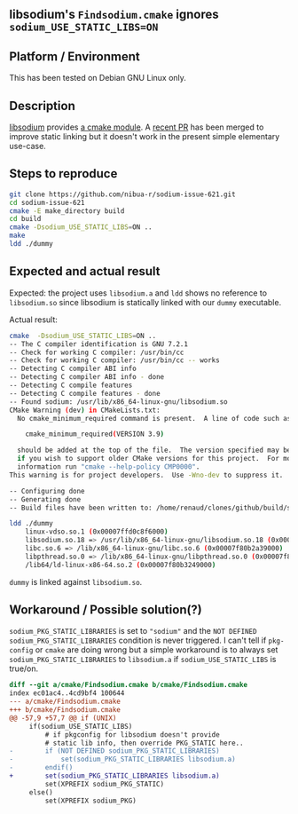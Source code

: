 ## libsodium's `Findsodium.cmake` ignores `sodium_USE_STATIC_LIBS=ON`

## Platform / Environment
This has been tested on Debian GNU Linux only.

## Description
[libsodium](https://github.com/jedisct1/libsodium) provides
[a cmake module](https://github.com/jedisct1/libsodium/blob/master/contrib/Findsodium.cmake).
A [recent PR](https://github.com/jedisct1/libsodium/pull/621) has been merged to improve static
linking but it doesn't work in the present simple elementary use-case.

## Steps to reproduce

```sh
git clone https://github.com/nibua-r/sodium-issue-621.git
cd sodium-issue-621
cmake -E make_directory build
cd build
cmake -Dsodium_USE_STATIC_LIBS=ON ..
make
ldd ./dummy
```

## Expected and actual result

Expected: the project uses `libsodium.a` and `ldd` shows no reference to `libsodium.so` since
libsodium is statically linked with our `dummy` executable.

Actual result:
```sh
cmake  -Dsodium_USE_STATIC_LIBS=ON ..
-- The C compiler identification is GNU 7.2.1
-- Check for working C compiler: /usr/bin/cc
-- Check for working C compiler: /usr/bin/cc -- works
-- Detecting C compiler ABI info
-- Detecting C compiler ABI info - done
-- Detecting C compile features
-- Detecting C compile features - done
-- Found sodium: /usr/lib/x86_64-linux-gnu/libsodium.so
CMake Warning (dev) in CMakeLists.txt:
  No cmake_minimum_required command is present.  A line of code such as

    cmake_minimum_required(VERSION 3.9)

  should be added at the top of the file.  The version specified may be lower
  if you wish to support older CMake versions for this project.  For more
  information run "cmake --help-policy CMP0000".
This warning is for project developers.  Use -Wno-dev to suppress it.

-- Configuring done
-- Generating done
-- Build files have been written to: /home/renaud/clones/github/build/sodium-issue-621/build

ldd ./dummy
    linux-vdso.so.1 (0x00007ffd0c8f6000)
    libsodium.so.18 => /usr/lib/x86_64-linux-gnu/libsodium.so.18 (0x00007f80b2dd6000)
    libc.so.6 => /lib/x86_64-linux-gnu/libc.so.6 (0x00007f80b2a39000)
    libpthread.so.0 => /lib/x86_64-linux-gnu/libpthread.so.0 (0x00007f80b281c000)
    /lib64/ld-linux-x86-64.so.2 (0x00007f80b3249000)
```

`dummy` is linked against `libsodium.so`.

## Workaround / Possible solution(?)

`sodium_PKG_STATIC_LIBRARIES` is set to `"sodium"` and the `NOT DEFINED sodium_PKG_STATIC_LIBRARIES`
condition is never triggered. I can't tell if `pkg-config` or `cmake` are doing wrong but a simple
workaround is to always set `sodium_PKG_STATIC_LIBRARIES` to `libsodium.a` if
`sodium_USE_STATIC_LIBS` is true/on.

```diff
diff --git a/cmake/Findsodium.cmake b/cmake/Findsodium.cmake
index ec01ac4..4cd9bf4 100644
--- a/cmake/Findsodium.cmake
+++ b/cmake/Findsodium.cmake
@@ -57,9 +57,7 @@ if (UNIX)
     if(sodium_USE_STATIC_LIBS)
         # if pkgconfig for libsodium doesn't provide
         # static lib info, then override PKG_STATIC here..
-        if (NOT DEFINED sodium_PKG_STATIC_LIBRARIES)
-            set(sodium_PKG_STATIC_LIBRARIES libsodium.a)
-        endif()
+        set(sodium_PKG_STATIC_LIBRARIES libsodium.a)
         set(XPREFIX sodium_PKG_STATIC)
     else()
         set(XPREFIX sodium_PKG)
```
